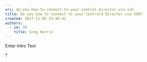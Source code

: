 ```yaml
---
uri: do-you-how-to-connect-to-your-control-director-via-ssh
title: Do you how to connect to your Control4 Director via SSH?
created: 2017-11-02 23:46:41
authors:
  - id: 70
    title: Greg Harris
---
```





<span class='intro'> Enter Intro Text<br> </span>

<p>​​?<br><br></p>


